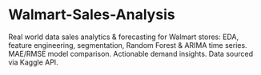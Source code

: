 # Walmart-Sales-Analysis
Real world data sales analytics &amp; forecasting for Walmart stores: EDA, feature engineering, segmentation, Random Forest &amp; ARIMA time series. MAE/RMSE model comparison. Actionable demand insights. Data sourced via Kaggle API.
